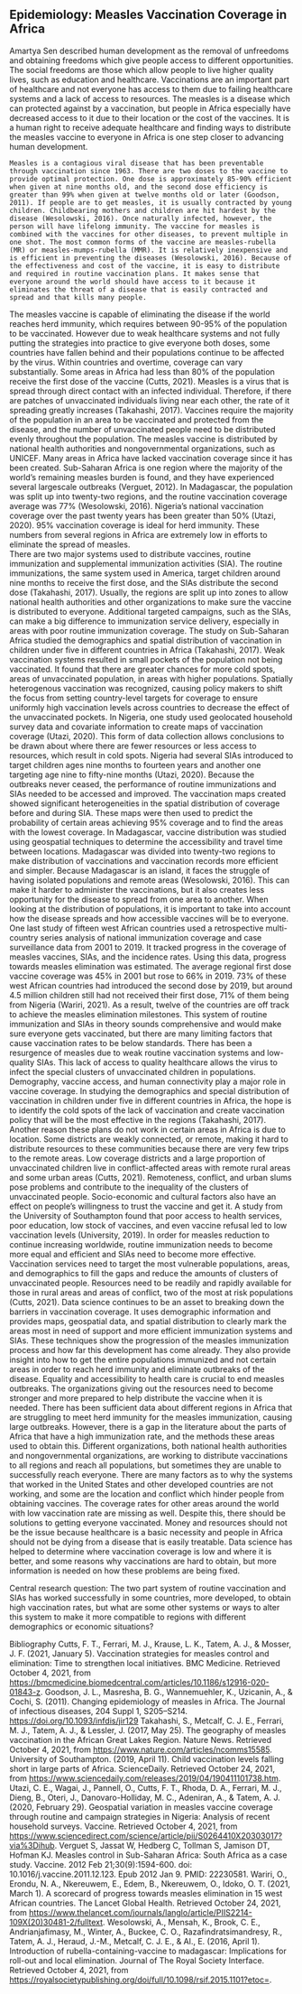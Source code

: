 ## Epidemiology: Measles Vaccination Coverage in Africa

Amartya Sen described human development as the removal of unfreedoms and obtaining freedoms which give people access to different opportunities. The social freedoms are those which allow people to live higher quality lives, such as education and healthcare. Vaccinations are an important part of healthcare and not everyone has access to them due to failing healthcare systems and a lack of access to resources. The measles is a disease which can protected against by a vaccination, but people in Africa especially have decreased access to it due to their location or the cost of the vaccines. It is a human right to receive adequate healthcare and finding ways to distribute the measles vaccine to everyone in Africa is one step closer to advancing human development. 

	Measles is a contagious viral disease that has been preventable through vaccination since 1963. There are two doses to the vaccine to provide optimal protection. One dose is approximately 85-90% efficient when given at nine months old, and the second dose efficiency is greater than 99% when given at twelve months old or later (Goodson, 2011). If people are to get measles, it is usually contracted by young children. Childbearing mothers and children are hit hardest by the disease (Wesolowski, 2016). Once naturally infected, however, the person will have lifelong immunity. The vaccine for measles is combined with the vaccines for other diseases, to prevent multiple in one shot. The most common forms of the vaccine are measles-rubella (MR) or measles-mumps-rubella (MMR). It is relatively inexpensive and is efficient in preventing the diseases (Wesolowski, 2016). Because of the effectiveness and cost of the vaccine, it is easy to distribute and required in routine vaccination plans. It makes sense that everyone around the world should have access to it because it eliminates the threat of a disease that is easily contracted and spread and that kills many people. 

The measles vaccine is capable of eliminating the disease if the world reaches herd immunity, which requires between 90-95% of the population to be vaccinated. However due to weak healthcare systems and not fully putting the strategies into practice to give everyone both doses, some countries have fallen behind and their populations continue to be affected by the virus. Within countries and overtime, coverage can vary substantially. Some areas in Africa had less than 80% of the population receive the first dose of the vaccine (Cutts, 2021). Measles is a virus that is spread through direct contact with an infected individual. Therefore, if there are patches of unvaccinated individuals living near each other, the rate of it spreading greatly increases (Takahashi, 2017). Vaccines require the majority of the population in an area to be vaccinated and protected from the disease, and the number of unvaccinated people need to be distributed evenly throughout the population. 
	The measles vaccine is distributed by national health authorities and nongovernmental organizations, such as UNICEF. Many areas in Africa have lacked vaccination coverage since it has been created. Sub-Saharan Africa is one region where the majority of the world’s remaining measles burden is found, and they have experienced several largescale outbreaks (Verguet, 2012). In Madagascar, the population was split up into twenty-two regions, and the routine vaccination coverage average was 77% (Wesolowski, 2016). Nigeria’s national vaccination coverage over the past twenty years has been greater than 50% (Utazi, 2020). 95% vaccination coverage is ideal for herd immunity. These numbers from several regions in Africa are extremely low in efforts to eliminate the spread of measles.  
There are two major systems used to distribute vaccines, routine immunization and supplemental immunization activities (SIA). The routine immunizations, the same system used in America, target children around nine months to receive the first dose, and the SIAs distribute the second dose (Takahashi, 2017). Usually, the regions are split up into zones to allow national health authorities and other organizations to make sure the vaccine is distributed to everyone. Additional targeted campaigns, such as the SIAs, can make a big difference to immunization service delivery, especially in areas with poor routine immunization coverage. 
The study on Sub-Saharan Africa studied the demographics and spatial distribution of vaccination in children under five in different countries in Africa (Takahashi, 2017). Weak vaccination systems resulted in small pockets of the population not being vaccinated. It found that there are greater chances for more cold spots, areas of unvaccinated population, in areas with higher populations. Spatially heterogenous vaccination was recognized, causing policy makers to shift the focus from setting country-level targets for coverage to ensure uniformly high vaccination levels across countries to decrease the effect of the unvaccinated pockets.
In Nigeria, one study used geolocated household survey data and covariate information to create maps of vaccination coverage (Utazi, 2020). This form of data collection allows conclusions to be drawn about where there are fewer resources or less access to resources, which result in cold spots. Nigeria had several SIAs introduced to target children ages nine months to fourteen years and another one targeting age nine to fifty-nine months (Utazi, 2020). Because the outbreaks never ceased, the performance of routine immunizations and SIAs needed to be accessed and improved. The vaccination maps created showed significant heterogeneities in the spatial distribution of coverage before and during SIA. These maps were then used to predict the probability of certain areas achieving 95% coverage and to find the areas with the lowest coverage. 
In Madagascar, vaccine distribution was studied using geospatial techniques to determine the accessibility and travel time between locations. Madagascar was divided into twenty-two regions to make distribution of vaccinations and vaccination records more efficient and simpler. Because Madagascar is an island, it faces the struggle of having isolated populations and remote areas (Wesolowski, 2016). This can make it harder to administer the vaccinations, but it also creates less opportunity for the disease to spread from one area to another. When looking at the distribution of populations, it is important to take into account how the disease spreads and how accessible vaccines will be to everyone. 
One last study of fifteen west African countries used a retrospective multi-country series analysis of national immunization coverage and case surveillance data from 2001 to 2019. It tracked progress in the coverage of measles vaccines, SIAs, and the incidence rates. Using this data, progress towards measles elimination was estimated. The average regional first dose vaccine coverage was 45% in 2001 but rose to 66% in 2019. 73% of these west African countries had introduced the second dose by 2019, but around 4.5 million children still had not received their first dose, 71% of them being from Nigeria (Wariri, 2021). As a result, twelve of the countries are off track to achieve the measles elimination milestones. 
This system of routine immunization and SIAs in theory sounds comprehensive and would make sure everyone gets vaccinated, but there are many limiting factors that cause vaccination rates to be below standards. There has been a resurgence of measles due to weak routine vaccination systems and low-quality SIAs. This lack of access to quality healthcare allows the virus to infect the special clusters of unvaccinated children in populations. Demography, vaccine access, and human connectivity play a major role in vaccine coverage. In studying the demographics and special distribution of vaccination in children under five in different countries in Africa, the hope is to identify the cold spots of the lack of vaccination and create vaccination policy that will be the most effective in the regions (Takahashi, 2017). Another reason these plans do not work in certain areas in Africa is due to location. Some districts are weakly connected, or remote, making it hard to distribute resources to these communities because there are very few trips to the remote areas. Low coverage districts and a large proportion of unvaccinated children live in conflict-affected areas with remote rural areas and some urban areas (Cutts, 2021). Remoteness, conflict, and urban slums pose problems and contribute to the inequality of the clusters of unvaccinated people. Socio-economic and cultural factors also have an effect on people’s willingness to trust the vaccine and get it. A study from the University of Southampton found that poor access to health services, poor education, low stock of vaccines, and even vaccine refusal led to low vaccination levels (University, 2019). 
In order for measles reduction to continue increasing worldwide, routine immunization needs to become more equal and efficient and SIAs need to become more effective. Vaccination services need to target the most vulnerable populations, areas, and demographics to fill the gaps and reduce the amounts of clusters of unvaccinated people. Resources need to be readily and rapidly available for those in rural areas and areas of conflict, two of the most at risk populations (Cutts, 2021). Data science continues to be an asset to breaking down the barriers in vaccination coverage. It uses demographic information and provides maps, geospatial data, and spatial distribution to clearly mark the areas most in need of support and more efficient immunization systems and SIAs. These techniques show the progression of the measles immunization process and how far this development has come already. They also provide insight into how to get the entire populations immunized and not certain areas in order to reach herd immunity and eliminate outbreaks of the disease. Equality and accessibility to health care is crucial to end measles outbreaks. The organizations giving out the resources need to become stronger and more prepared to help distribute the vaccine when it is needed. 
There has been sufficient data about different regions in Africa that are struggling to meet herd immunity for the measles immunization, causing large outbreaks. However, there is a gap in the literature about the parts of Africa that have a high immunization rate, and the methods these areas used to obtain this. Different organizations, both national health authorities and nongovernmental organizations, are working to distribute vaccinations to all regions and reach all populations, but sometimes they are unable to successfully reach everyone. There are many factors as to why the systems that worked in the United States and other developed countries are not working, and some are the location and conflict which hinder people from obtaining vaccines. The coverage rates for other areas around the world with low vaccination rate are missing as well. Despite this, there should be solutions to getting everyone vaccinated. Money and resources should not be the issue because healthcare is a basic necessity and people in Africa should not be dying from a disease that is easily treatable. Data science has helped to determine where vaccination coverage is low and where it is better, and some reasons why vaccinations are hard to obtain, but more information is needed on how these problems are being fixed. 

Central research question: The two part system of routine vaccination and SIAs has worked successfully in some countries, more developed, to obtain high vaccination rates, but what are some other systems or ways to alter this system to make it more compatible to regions with different demographics or economic situations?

Bibliography
Cutts, F. T., Ferrari, M. J., Krause, L. K., Tatem, A. J., & Mosser, J. F. (2021, January 5). Vaccination strategies for measles control and elimination: Time to strengthen local initiatives. BMC Medicine. Retrieved October 4, 2021, from https://bmcmedicine.biomedcentral.com/articles/10.1186/s12916-020-01843-z. 
Goodson, J. L., Masresha, B. G., Wannemuehler, K., Uzicanin, A., & Cochi, S. (2011). Changing epidemiology of measles in Africa. The Journal of infectious diseases, 204 Suppl 1, S205–S214. https://doi.org/10.1093/infdis/jir129
Takahashi, S., Metcalf, C. J. E., Ferrari, M. J., Tatem, A. J., & Lessler, J. (2017, May 25). The geography of measles vaccination in the African Great Lakes Region. Nature News. Retrieved October 4, 2021, from https://www.nature.com/articles/ncomms15585.
University of Southampton. (2019, April 11). Child vaccination levels falling short in large parts of Africa. ScienceDaily. Retrieved October 24, 2021, from https://www.sciencedaily.com/releases/2019/04/190411101738.htm. 
Utazi, C. E., Wagai, J., Pannell, O., Cutts, F. T., Rhoda, D. A., Ferrari, M. J., Dieng, B., Oteri, J., Danovaro-Holliday, M. C., Adeniran, A., & Tatem, A. J. (2020, February 29). Geospatial variation in measles vaccine coverage through routine and campaign strategies in Nigeria: Analysis of recent household surveys. Vaccine. Retrieved October 4, 2021, from https://www.sciencedirect.com/science/article/pii/S0264410X20303017?via%3Dihub.
Verguet S, Jassat W, Hedberg C, Tollman S, Jamison DT, Hofman KJ. Measles control in Sub-Saharan Africa: South Africa as a case study. Vaccine. 2012 Feb 21;30(9):1594-600. doi: 10.1016/j.vaccine.2011.12.123. Epub 2012 Jan 9. PMID: 22230581.
Wariri, O., Erondu, N. A., Nkereuwem, E., Edem, B., Nkereuwem, O., Idoko, O. T. (2021, March 1). A scorecard of progress towards measles elimination in 15 west African countries. The Lancet Global Health. Retrieved October 24, 2021, from https://www.thelancet.com/journals/langlo/article/PIIS2214-109X(20)30481-2/fulltext. 
Wesolowski, A., Mensah, K., Brook, C. E., Andrianjafimasy, M., Winter, A., Buckee, C. O., Razafindratsimandresy, R., Tatem, A. J., Heraud, J.-M., Metcalf, C. J. E., & Al., E. (2016, April 1). Introduction of rubella-containing-vaccine to madagascar: Implications for roll-out and local elimination. Journal of The Royal Society Interface. Retrieved October 4, 2021, from https://royalsocietypublishing.org/doi/full/10.1098/rsif.2015.1101?etoc=. 

